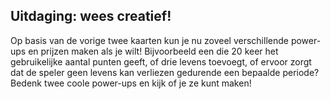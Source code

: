 ## Uitdaging: wees creatief!

Op basis van de vorige twee kaarten kun je nu zoveel verschillende power-ups en prijzen maken als je wilt! Bijvoorbeeld een die 20 keer het gebruikelijke aantal punten geeft, of drie levens toevoegt, of ervoor zorgt dat de speler geen levens kan verliezen gedurende een bepaalde periode? Bedenk twee coole power-ups en kijk of je ze kunt maken!